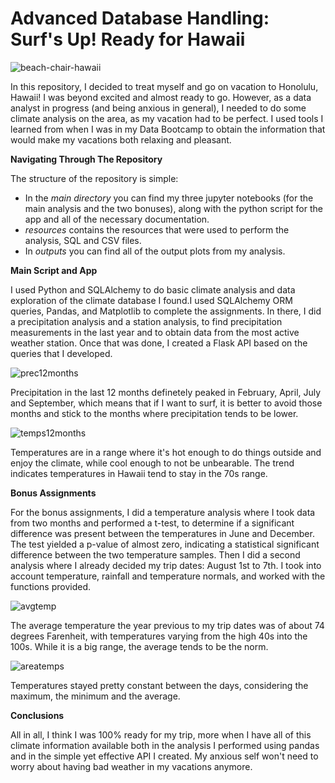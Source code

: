 # Advanced Database Handling: Surf's Up! Ready for Hawaii
![beach-chair-hawaii](https://user-images.githubusercontent.com/77795761/120091753-aabbd100-c0d3-11eb-8407-775ef86c7329.jpg)

In this repository, I decided to treat myself and go on vacation to Honolulu, Hawaii! I was beyond excited and almost ready to go. However, as a data analyst in progress (and being anxious in general), I needed to do some climate analysis on the area, as my vacation had to be perfect. I used tools I learned from when I was in my Data Bootcamp to obtain the information that would make my vacations both relaxing and pleasant.

**Navigating Through The Repository**

The structure of the repository is simple:

- In the *main directory* you can find my three jupyter notebooks (for the main analysis and the two bonuses), along with the python script for the app and all of the necessary documentation.
- *resources* contains the resources that were used to perform the analysis, SQL and CSV files.
- In *outputs* you can find all of the output plots from my analysis.

**Main Script and App**

I used Python and SQLAlchemy to do basic climate analysis and data exploration of the climate database I found.I used SQLAlchemy ORM queries, Pandas, and Matplotlib to complete the assignments. In there, I did a precipitation analysis and a station analysis, to find precipitation measurements in the last year and to obtain data from the most active weather station. Once that was done, I created a Flask API based on the queries that I developed.

![prec12months](https://user-images.githubusercontent.com/77795761/120091944-1f433f80-c0d5-11eb-86f0-14e63a19cc2f.png)

Precipitation in the last 12 months definetely peaked in February, April, July and September, which means that if I want to surf, it is better to avoid those months and stick to the months where precipitation tends to be lower.

![temps12months](https://user-images.githubusercontent.com/77795761/120091945-25392080-c0d5-11eb-8ad9-7b9b665dcba9.png)

Temperatures are in a range where it's hot enough to do things outside and enjoy the climate, while cool enough to not be unbearable. The trend indicates temperatures in Hawaii tend to stay in the 70s range.

**Bonus Assignments**

For the bonus assignments, I did a temperature analysis where I took data from two months and performed a t-test, to determine if a significant difference was present between the temperatures in June and December. The test yielded a p-value of almost zero, indicating a statistical significant difference between the two temperature samples. Then I did a second analysis where I already decided my trip dates: August 1st to 7th. I took into account temperature, rainfall and temperature normals, and worked with the functions provided.

![avgtemp](https://user-images.githubusercontent.com/77795761/120092097-2028a100-c0d6-11eb-9637-b9d845f6d5c1.png)

The average temperature the year previous to my trip dates was of about 74 degrees Farenheit, with temperatures varying from the high 40s into the 100s. While it is a big range, the average tends to be the norm.

![areatemps](https://user-images.githubusercontent.com/77795761/120092123-50703f80-c0d6-11eb-95a1-f746c6b3887f.png)

Temperatures stayed pretty constant between the days, considering the maximum, the minimum and the average. 

**Conclusions**

All in all, I think I was 100% ready for my trip, more when I have all of this climate information available both in the analysis I performed using pandas and in the simple yet effective API I created. My anxious self won't need to worry about having bad weather in my vacations anymore.
